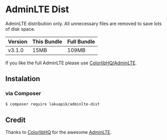 # AdminLTE Dist

AdminLTE distribution only. All unnecessary files are removed to save lots of disk space.


| Version | This Bundle | Full Bundle |
|---------|-------------|-------------|
| v3.1.0  | 15MB        | 109MB       |

If you like the full AdminLTE please use [ColorlibHQ/AdminLTE](https://github.com/ColorlibHQ/AdminLTE).

## Instalation

### via Composer

```sh
$ composer require lakuapik/adminlte-dist
```

## Credit

Thanks to [ColorlibHQ](https://github.com/ColorlibHQ) for the awesome [AdminLTE](https://github.com/ColorlibHQ/AdminLTE).
